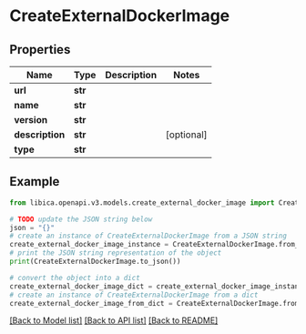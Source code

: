 # CreateExternalDockerImage


## Properties

Name | Type | Description | Notes
------------ | ------------- | ------------- | -------------
**url** | **str** |  | 
**name** | **str** |  | 
**version** | **str** |  | 
**description** | **str** |  | [optional] 
**type** | **str** |  | 

## Example

```python
from libica.openapi.v3.models.create_external_docker_image import CreateExternalDockerImage

# TODO update the JSON string below
json = "{}"
# create an instance of CreateExternalDockerImage from a JSON string
create_external_docker_image_instance = CreateExternalDockerImage.from_json(json)
# print the JSON string representation of the object
print(CreateExternalDockerImage.to_json())

# convert the object into a dict
create_external_docker_image_dict = create_external_docker_image_instance.to_dict()
# create an instance of CreateExternalDockerImage from a dict
create_external_docker_image_from_dict = CreateExternalDockerImage.from_dict(create_external_docker_image_dict)
```
[[Back to Model list]](../README.md#documentation-for-models) [[Back to API list]](../README.md#documentation-for-api-endpoints) [[Back to README]](../README.md)


